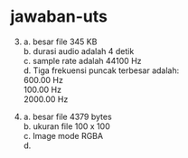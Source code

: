 # jawaban-uts
3.  a. besar file 345 KB <br />
    b. durasi audio adalah 4 detik <br />
    c. sample rate adalah 44100 Hz <br />
    d. Tiga frekuensi puncak terbesar adalah: <br />
        600.00 Hz <br />
        100.00 Hz <br />
        2000.00 Hz <br />
    
4.  a. besar file 4379 bytes <br />
    b. ukuran file 100 x 100 <br />
    c. Image mode RGBA <br />
    d. 
